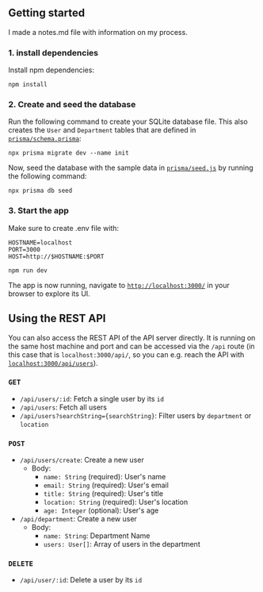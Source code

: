 ## Getting started

I made a notes.md file with information on my process.

### 1. install dependencies

Install npm dependencies:
```
npm install
```

### 2. Create and seed the database

Run the following command to create your SQLite database file. This also creates the `User` and `Department` tables that are defined in [`prisma/schema.prisma`](./prisma/schema.prisma):

```
npx prisma migrate dev --name init
```

Now, seed the database with the sample data in [`prisma/seed.js`](./prisma/seed.js) by running the following command:

```
npx prisma db seed 
```


### 3. Start the app
Make sure to create .env file with:

```
HOSTNAME=localhost
PORT=3000
HOST=http://$HOSTNAME:$PORT
```

```
npm run dev
```

The app is now running, navigate to [`http://localhost:3000/`](http://localhost:3000/) in your browser to explore its UI.

## Using the REST API

You can also access the REST API of the API server directly. It is running on the same host machine and port and can be accessed via the `/api` route (in this case that is `localhost:3000/api/`, so you can e.g. reach the API with [`localhost:3000/api/users`](http://localhost:3000/api/feed)).

### `GET`

- `/api/users/:id`: Fetch a single user by its `id`
- `/api/users`: Fetch all users
- `/api/users?searchString={searchString}`: Filter users by `department` or `location`

### `POST`

- `/api/users/create`: Create a new user
  - Body:
    - `name: String` (required): User's name
    - `email: String` (required): User's email
    - `title: String` (required): User's title
    - `location: String` (required): User's location
    - `age: Integer` (optional): User's age
- `/api/department`: Create a new user
  - Body:
    - `name: String`: Department Name
    - `users: User[]`: Array of users in the department

### `DELETE`
  
- `/api/user/:id`: Delete a user by its `id`
